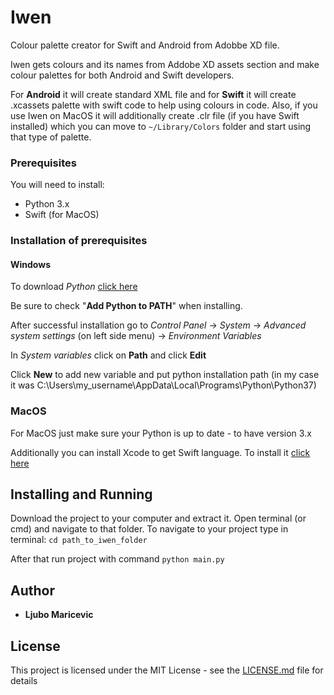 # Iwen

Colour palette creator for Swift and Android from Adobbe XD file. 

Iwen gets colours and its names from Addobe XD assets section and make colour palettes
for both Android and Swift developers.

For **Android** it will create standard XML file and for **Swift** it will create 
.xcassets palette with swift code to help using colours in code. Also, if you use 
Iwen on MacOS it will additionally create .clr file (if you have Swift installed) 
which you can move to ``~/Library/Colors`` folder and start using that type of palette.

### Prerequisites
You will need to install:
* Python 3.x
* Swift (for MacOS)

### Installation of prerequisites 

#### Windows

To download *Python* [click here](https://www.python.org/downloads/release) 

Be sure to check "**Add Python to PATH**" when installing.

After successful installation go to *Control Panel* -> *System* -> 
*Advanced system settings* (on left side menu) -> *Environment Variables*

In *System variables* click on **Path** and click **Edit**

Click **New** to add new variable and put python installation path (in my case it was C:\Users\my_username\AppData\Local\Programs\Python\Python37)

### MacOS

For MacOS just make sure your Python is up to date - to have version 3.x 

Additionally you can install Xcode to get Swift language. 
To install it [click here](https://itunes.apple.com/us/app/xcode/id497799835)

## Installing and Running

Download the project to your computer and extract it. Open terminal (or cmd) 
and navigate to that folder. 
To navigate to your project type in terminal:
```cd path_to_iwen_folder ```

After that run project with command ```python main.py ```



## Author

* **Ljubo Maricevic**  

## License

This project is licensed under the MIT License - see the [LICENSE.md](LICENSE.md) file for details
